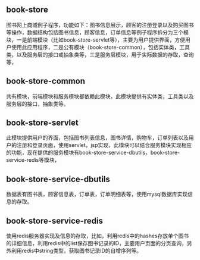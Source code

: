 ## book-store
图书网上商城例子程序，功能如下：图书信息展示，顾客的注册登录以及购买图书等操作，数据结构包括图书信息，顾客信息，订单信息等例子程序拆分为三个模块，一是前端模块（比如book-store-servlet等），主要为用户提供界面，方便用户使用此应用程序，二是公有模块（book-store-common），包括实体类，工具类，以及服务层的接口或抽象类等，三是服务层模块，用于实际数据的存取，查询等，

## book-store-common
共有模块，前端模块和服务模块都依赖此模块，此模块提供有实体类，工具类以及服务层的接口，抽象类等。

## book-store-servlet
此模块提供用户的界面，包括图书列表信息，图书详情，购物车，订单列表以及用户的注册和登录页面，使用servlet，jsp实现，此模块可以结合服务模块实现相应的功能，现在提供的服务模块有book-store-service-dbutils，book-store-service-redis等模块，

## book-store-service-dbutils
数据表有图书表，顾客信息表，订单表，订单明细表等，使用mysql数据库实现信息的存取。

## book-store-service-redis
使用redis服务器实现及信息的存取，比如，利用redis中的hashes存放单个图书的详细信息，利用redis中的list保存图书记录的ID，主要用户页面的分页查询，另外利用redis中string类型，获取图书记录ID的自增序列等。

